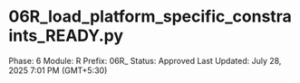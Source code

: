 # 06R_load_platform_specific_constraints_READY.py

Phase: 6
Module: R
Prefix: 06R_
Status: Approved
Last Updated: July 28, 2025 7:01 PM (GMT+5:30)
